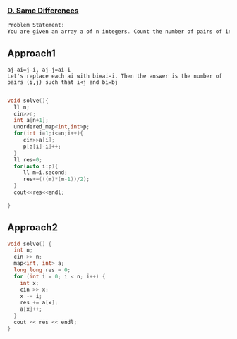### [D. Same Differences](https://codeforces.com/contest/1520/problem/D)

``` cpp
Problem Statement:
You are given an array a of n integers. Count the number of pairs of indices (i,j) such that i<j and aj−ai=j−i.
```


## Approach1
```
aj−ai=j−i, aj−j=ai−i
Let's replace each ai with bi=ai−i. Then the answer is the number of pairs (i,j) such that i<j and bi=bj
```

``` cpp

void solve(){
  ll n;
  cin>>n;
  int a[n+1];
  unordered_map<int,int>p;
  for(int i=1;i<=n;i++){
	 cin>>a[i];
	 p[a[i]-i]++;
  }
  ll res=0;
  for(auto i:p){
	 ll m=i.second;
	 res+=(((m)*(m-1))/2);
  }
  cout<<res<<endl;
   
}

```

## Approach2

``` cpp
void solve() {
  int n;
  cin >> n;
  map<int, int> a;
  long long res = 0;
  for (int i = 0; i < n; i++) {
    int x;
    cin >> x;
    x -= i;
    res += a[x];
    a[x]++;
  }
  cout << res << endl;
}
```
